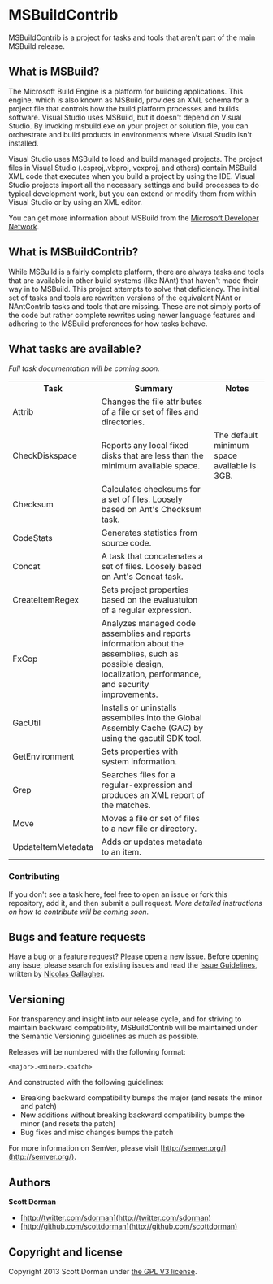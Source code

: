 MSBuildContrib
==============

MSBuildContrib is a project for tasks and tools that aren't part of the main MSBuild release. 

## What is MSBuild?
The Microsoft Build Engine is a platform for building applications. This engine, which is also
known as MSBuild, provides an XML schema for a project file that controls how the build platform
processes and builds software. Visual Studio uses MSBuild, but it doesn't depend on Visual Studio. 
By invoking msbuild.exe on your project or solution file, you can orchestrate and build products
in environments where Visual Studio isn't installed.

Visual Studio uses MSBuild to load and build managed projects. The project files in Visual Studio
(.csproj,.vbproj, vcxproj, and others) contain MSBuild XML code that executes when you build a 
project by using the IDE. Visual Studio projects import all the necessary settings and build 
processes to do typical development work, but you can extend or modify them from within Visual
Studio or by using an XML editor.

You can get more information about MSBuild from the [Microsoft Developer Network](http://msdn.microsoft.com/en-us/library/dd393574.aspx).

## What is MSBuildContrib?
While MSBuild is a fairly complete platform, there are always tasks and tools that are available
in other build systems (like NAnt) that haven't made their way in to MSBuild. This project attempts
to solve that deficiency. The initial set of tasks and tools are rewritten versions of the equivalent
NAnt or NAntContrib tasks and tools that are missing. These are not simply ports of the code but rather
complete rewrites using newer language features and adhering to the MSBuild preferences for how
tasks behave.

## What tasks are available?

_Full task documentation will be coming soon._

<table><tr><th> Task </th><th> Summary </th><th> Notes </th></tr>
<tr><td> Attrib </td><td> Changes the file attributes of a file or set of files and directories. </td><td> </td></tr>
<tr><td> CheckDiskspace </td><td> Reports any local fixed disks that are less than the minimum available space. </td><td> The default minimum space available is 3GB. </td></tr>
<tr><td> Checksum </td><td> Calculates checksums for a set of files. Loosely based on Ant&#39;s Checksum task. </td><td> </td></tr>
<tr><td> CodeStats </td><td> Generates statistics from source code. </td><td> </td></tr>
<tr><td> Concat </td><td> A task that concatenates a set of files. Loosely based on Ant&#39;s Concat task. </td><td> </td></tr>
<tr><td> CreateItemRegex </td><td> Sets project properties based on the evaluatuion of a regular expression. </td><td> </td></tr>
<tr><td> FxCop </td><td> Analyzes managed code assemblies and reports information about the assemblies, such as possible design, localization, performance, and security improvements. </td><td> </td></tr>
<tr><td> GacUtil </td><td> Installs or uninstalls assemblies into the Global Assembly Cache (GAC) by using the gacutil SDK tool. </td><td> </td></tr>
<tr><td> GetEnvironment </td><td> Sets properties with system information. </td><td> </td></tr>
<tr><td> Grep </td><td> Searches files for a regular-expression and produces an XML report of the matches. </td><td> </td></tr>
<tr><td> Move </td><td> Moves a file or set of files to a new file or directory. </td><td> </td></tr>
<tr><td> UpdateItemMetadata </td><td> Adds or updates metadata to an item. </td><td> </td></tr></table>

### Contributing
If you don't see a task here, feel free to open an issue or fork this repository, add it, and then submit a pull request. _More detailed instructions on how to contribute will be coming soon._

## Bugs and feature requests

Have a bug or a feature request? [Please open a new issue](https://github.com/scottdorman/MSBuildContrib/issues). Before opening any issue, please search for existing issues and read the [Issue Guidelines](https://github.com/necolas/issue-guidelines), written by [Nicolas Gallagher](https://github.com/necolas/).


## Versioning

For transparency and insight into our release cycle, and for striving to maintain backward compatibility, MSBuildContrib will be maintained under the Semantic Versioning guidelines as much as possible.

Releases will be numbered with the following format:

`<major>.<minor>.<patch>`

And constructed with the following guidelines:

* Breaking backward compatibility bumps the major (and resets the minor and patch)
* New additions without breaking backward compatibility bumps the minor (and resets the patch)
* Bug fixes and misc changes bumps the patch

For more information on SemVer, please visit [http://semver.org/](http://semver.org/).



## Authors

**Scott Dorman**

+ [http://twitter.com/sdorman](http://twitter.com/sdorman)
+ [http://github.com/scottdorman](http://github.com/scottdorman)


## Copyright and license

Copyright 2013 Scott Dorman under [the GPL V3 license](LICENSE).
